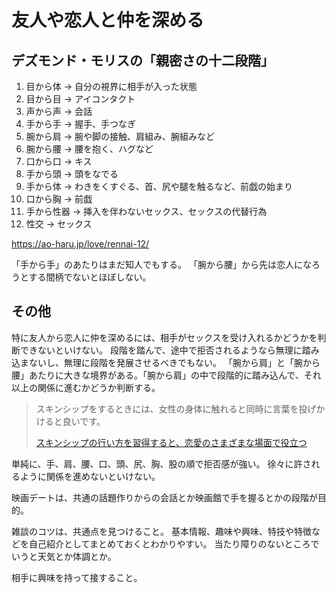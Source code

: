 # 友人や恋人と仲を深める

## デズモンド・モリスの「親密さの十二段階」

1. 目から体 → 自分の視界に相手が入った状態
2. 目から目 → アイコンタクト
3. 声から声 → 会話
4. 手から手 → 握手、手つなぎ
5. 腕から肩 → 腕や脚の接触、肩組み、腕組みなど
6. 腕から腰 → 腰を抱く、ハグなど
7. 口から口 → キス
8. 手から頭 → 頭をなでる
9. 手から体 → わきをくすぐる、首、尻や腿を触るなど、前戯の始まり
10. 口から胸 → 前戯
11. 手から性器 → 挿入を伴わないセックス、セックスの代替行為
12. 性交 → セックス

https://ao-haru.jp/love/rennai-12/

「手から手」のあたりはまだ知人でもする。
「腕から腰」から先は恋人になろうとする間柄でないとほぼしない。

## その他

特に友人から恋人に仲を深めるには、相手がセックスを受け入れるかどうかを判断できないといけない。
段階を踏んで、途中で拒否されるようなら無理に踏み込まないし、無理に段階を発展させるべきでもない。
「腕から肩」と「腕から腰」あたりに大きな境界がある。「腕から肩」の中で段階的に踏み込んで、それ以上の関係に進むかどうか判断する。

> スキンシップをするときには、女性の身体に触れると同時に言葉を投げかけると良いです。
>
> [スキンシップの行い方を習得すると、恋愛のさまざまな場面で役立つ](https://love-style-jp.com/sex/skinship.html)

単純に、手、肩、腰、口、頭、尻、胸、股の順で拒否感が強い。
徐々に許されるように関係を進めないといけない。

映画デートは、共通の話題作りからの会話とか映画館で手を握るとかの段階が目的。

雑談のコツは、共通点を見つけること。
基本情報、趣味や興味、特技や特徴などを自己紹介としてまとめておくとわかりやすい。
当たり障りのないところでいうと天気とか体調とか。

相手に興味を持って接すること。
